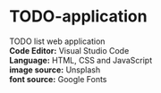 # TODO-application
TODO list web application<br>
**Code Editor:** Visual Studio Code<br>
**Language:** HTML, CSS and JavaScript<br>
**image source:** Unsplash<br>
**font source:** Google Fonts<br>
